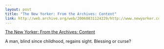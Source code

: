 ```yaml
--- 
layout: post
title: "The New Yorker: From the Archives: Content"
link: http://web.archive.org/web/20060831124229/http://www.newyorker.com/archive/content/articles/060619fr_archive01
---
```

<a href=
"http://web.archive.org/web/20060831124229/http://www.newyorker.com/archive/content/articles/060619fr_archive01">
The New Yorker: From the Archives: Content</a><br>

<p>A man, blind since childhood, regains sight. Blessing or
curse?</p>
